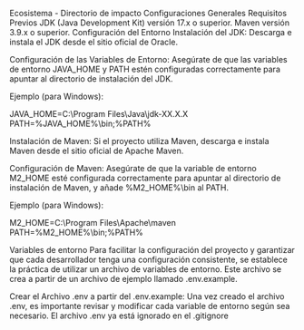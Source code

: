 Ecosistema - Directorio de impacto
Configuraciones Generales
Requisitos Previos
JDK (Java Development Kit) versión 17.x o superior.
Maven versión 3.9.x o superior.
Configuración del Entorno
Instalación del JDK: Descarga e instala el JDK desde el sitio oficial de Oracle.

Configuración de las Variables de Entorno: Asegúrate de que las variables de entorno JAVA_HOME y PATH estén configuradas correctamente para apuntar al directorio de instalación del JDK.

Ejemplo (para Windows):

JAVA_HOME=C:\Program Files\Java\jdk-XX.X.X PATH=%JAVA_HOME%\bin;%PATH%

Instalación de Maven: Si el proyecto utiliza Maven, descarga e instala Maven desde el sitio oficial de Apache Maven.

Configuración de Maven: Asegúrate de que la variable de entorno M2_HOME esté configurada correctamente para apuntar al directorio de instalación de Maven, y añade %M2_HOME%\bin al PATH.

Ejemplo (para Windows):

M2_HOME=C:\Program Files\Apache\maven PATH=%M2_HOME%\bin;%PATH%

Variables de entorno
Para facilitar la configuración del proyecto y garantizar que cada desarrollador tenga una configuración consistente, se establece la práctica de utilizar un archivo de variables de entorno. Este archivo se crea a partir de un archivo de ejemplo llamado .env.example.

Crear el Archivo .env a partir del .env.example:
Una vez creado el archivo .env, es importante revisar y modificar cada variable de entorno según sea necesario.
El archivo .env ya está ignorado en el .gitignore

